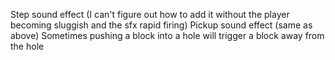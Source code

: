 Step sound effect (I can't figure out how to add it without the player becoming sluggish and the sfx rapid firing)
Pickup sound effect (same as above)
Sometimes pushing a block into a hole will trigger a block away from the hole